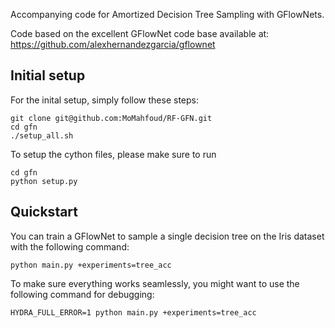 Accompanying code for Amortized Decision Tree Sampling with GFlowNets.

Code based on the excellent GFlowNet code base available at: https://github.com/alexhernandezgarcia/gflownet

## **Initial setup** ##
For the inital setup, simply follow these steps: 

````
git clone git@github.com:MoMahfoud/RF-GFN.git
cd gfn
./setup_all.sh
````

To setup the cython files, please make sure to run 
````
cd gfn
python setup.py
````

## **Quickstart** ## 
You can train a GFlowNet to sample a single decision tree on the Iris dataset with the following command: 

````
python main.py +experiments=tree_acc
````

To make sure everything works seamlessly, you might want to use the following command for debugging: 
````
HYDRA_FULL_ERROR=1 python main.py +experiments=tree_acc
````


